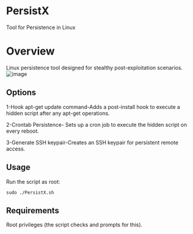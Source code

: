 # PersistX
Tool for Persistence in Linux

# Overview
Linux persistence tool designed for stealthy post-exploitation scenarios.
![image](https://github.com/user-attachments/assets/8946dacd-b449-4f7f-bac1-1735a8ce5d3a)




## Options
1-Hook apt-get update command-Adds a post-install hook to execute a hidden script after any apt-get operations.

2-Crontab Persistence- Sets up a cron job to execute the hidden script on every reboot.

3-Generate SSH keypair-Creates an SSH keypair for persistent remote access.

## Usage
Run the script as root:

``sudo ./PersistX.sh``

## Requirements
Root privileges (the script checks and prompts for this).
